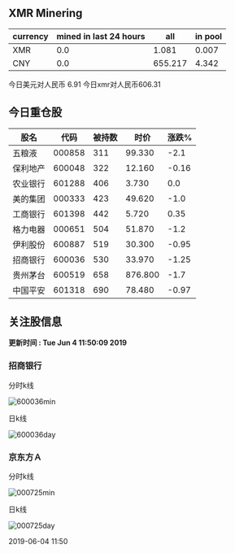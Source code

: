 ## XMR Minering

|currency|mined in last 24 hours|all|in pool|
|---|---|---|---|
|XMR|0.0|1.081|0.007|
|CNY|0.0|655.217|4.342|

今日美元对人民币 6.91	今日xmr对人民币606.31


## 今日重仓股 

|股名|代码|被持数|时价|涨跌%|
|---|---|---|---|---|
|五粮液|000858|311|99.330|-2.1|
|保利地产|600048|322|12.160|-0.16|
|农业银行|601288|406|3.730|0.0|
|美的集团|000333|423|49.620|-1.0|
|工商银行|601398|442|5.720|0.35|
|格力电器|000651|504|51.870|-1.2|
|伊利股份|600887|519|30.300|-0.95|
|招商银行|600036|530|33.970|-1.25|
|贵州茅台|600519|658|876.800|-1.7|
|中国平安|601318|690|78.480|-0.97|

## 关注股信息
**更新时间 : Tue Jun  4 11:50:09 2019**
### 招商银行 
分时k线

![600036min](http://image.sinajs.cn/newchart/min/n/sh600036.gif)

日k线

![600036day](http://image.sinajs.cn/newchart/daily/n/sh600036.gif)

### 京东方Ａ 
分时k线

![000725min](http://image.sinajs.cn/newchart/min/n/sz000725.gif)

日k线

![000725day](http://image.sinajs.cn/newchart/daily/n/sz000725.gif)

2019-06-04 11:50